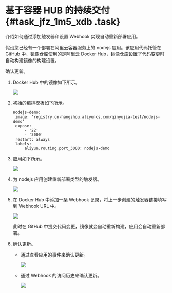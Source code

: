 # 基于容器 HUB 的持续交付 {#task_jfz_1m5_xdb .task}

介绍如何通过添加触发器和设置 Webhook 实现自动重新部署应用。

假设您已经有一个部署在阿里云容器服务上的 nodejs 应用。该应用代码托管在 GitHub 中，镜像仓库使用的是阿里云 Docker Hub，镜像仓库设置了代码变更时自动构建镜像的构建设置。

确认更新。

1.  Docker Hub 中的镜像如下所示。 

    ![](http://static-aliyun-doc.oss-cn-hangzhou.aliyuncs.com/assets/img/7100/5446_zh-CN.jpg)

2.  初始的编排模板如下所示。 

    ```
    nodejs-demo:
     image: 'registry.cn-hangzhou.aliyuncs.com/qinyujia-test/nodejs-demo'
     expose:
         - '22'
         - '3000'
     restart: always
     labels:
         aliyun.routing.port_3000: nodejs-demo
    ```

3.  应用如下所示。 

    ![](http://static-aliyun-doc.oss-cn-hangzhou.aliyuncs.com/assets/img/7100/5447_zh-CN.jpg)

4.  为 nodejs 应用创建重新部署类型的触发器。 

    ![](http://static-aliyun-doc.oss-cn-hangzhou.aliyuncs.com/assets/img/7100/5449_zh-CN.jpg)

5.  在 Docker Hub 中添加一条 Webhook 记录，将上一步创建的触发器链接填写到 Webhook URL 中。 

    ![](http://static-aliyun-doc.oss-cn-hangzhou.aliyuncs.com/assets/img/7100/5450_zh-CN.jpg)

    此时在 GitHub 中提交代码变更，镜像就会自动重新构建，应用会自动重新部署。

6.  确认更新。 
    -   通过查看应用的事件来确认更新。

        ![](http://static-aliyun-doc.oss-cn-hangzhou.aliyuncs.com/assets/img/7100/5451_zh-CN.jpg)

    -   通过 Webhook 的访问历史来确认更新。

        ![](http://static-aliyun-doc.oss-cn-hangzhou.aliyuncs.com/assets/img/7100/5452_zh-CN.jpg)


